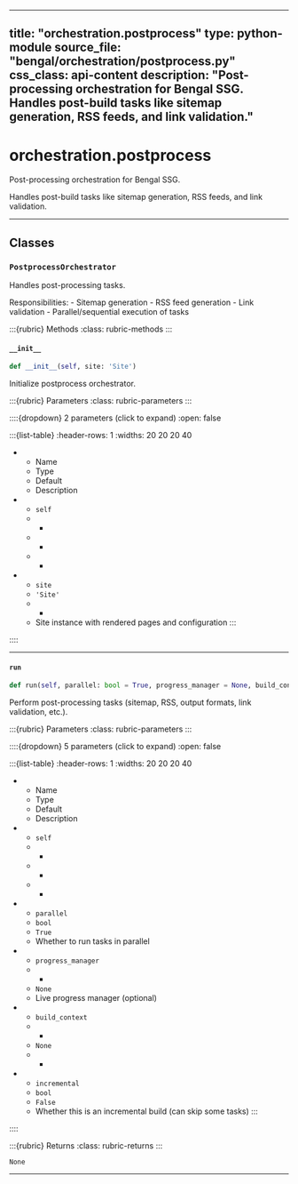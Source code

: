 
---
title: "orchestration.postprocess"
type: python-module
source_file: "bengal/orchestration/postprocess.py"
css_class: api-content
description: "Post-processing orchestration for Bengal SSG.  Handles post-build tasks like sitemap generation, RSS feeds, and link validation."
---

# orchestration.postprocess

Post-processing orchestration for Bengal SSG.

Handles post-build tasks like sitemap generation, RSS feeds, and link validation.

---

## Classes

### `PostprocessOrchestrator`


Handles post-processing tasks.

Responsibilities:
    - Sitemap generation
    - RSS feed generation
    - Link validation
    - Parallel/sequential execution of tasks




:::{rubric} Methods
:class: rubric-methods
:::
#### `__init__`
```python
def __init__(self, site: 'Site')
```

Initialize postprocess orchestrator.



:::{rubric} Parameters
:class: rubric-parameters
:::

::::{dropdown} 2 parameters (click to expand)
:open: false

:::{list-table}
:header-rows: 1
:widths: 20 20 20 40

* - Name
  - Type
  - Default
  - Description
* - `self`
  - -
  - -
  - -
* - `site`
  - `'Site'`
  - -
  - Site instance with rendered pages and configuration
:::

::::




---
#### `run`
```python
def run(self, parallel: bool = True, progress_manager = None, build_context = None, incremental: bool = False) -> None
```

Perform post-processing tasks (sitemap, RSS, output formats, link validation, etc.).



:::{rubric} Parameters
:class: rubric-parameters
:::

::::{dropdown} 5 parameters (click to expand)
:open: false

:::{list-table}
:header-rows: 1
:widths: 20 20 20 40

* - Name
  - Type
  - Default
  - Description
* - `self`
  - -
  - -
  - -
* - `parallel`
  - `bool`
  - `True`
  - Whether to run tasks in parallel
* - `progress_manager`
  - -
  - `None`
  - Live progress manager (optional)
* - `build_context`
  - -
  - `None`
  - -
* - `incremental`
  - `bool`
  - `False`
  - Whether this is an incremental build (can skip some tasks)
:::

::::

:::{rubric} Returns
:class: rubric-returns
:::

`None`




---


